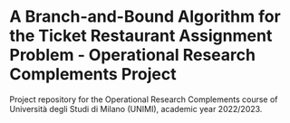 # A Branch-and-Bound Algorithm for the Ticket Restaurant Assignment Problem - Operational Research Complements Project
Project repository for the Operational Research Complements course of Università degli Studi di Milano (UNIMI), academic year 2022/2023.